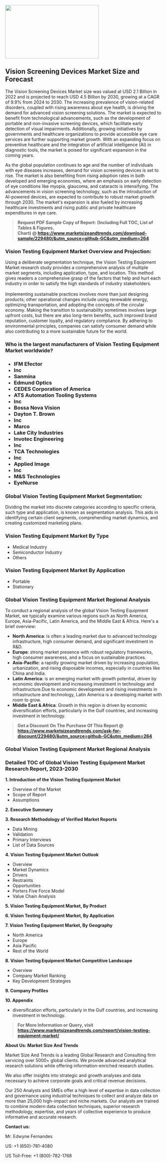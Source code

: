 <p><img class="alignnone size-medium wp-image-20088" src="https://ffe5etoiles.com/wp-content/uploads/2024/12/MST1-300x171.png" alt="" width="300" height="171" /></p><h2>Vision Screening Devices Market Size and Forecast</h2><p>The Vision Screening Devices Market size was valued at USD 2.1 Billion in 2022 and is projected to reach USD 4.5 Billion by 2030, growing at a CAGR of 9.9% from 2024 to 2030. The increasing prevalence of vision-related disorders, coupled with rising awareness about eye health, is driving the demand for advanced vision screening solutions. The market is expected to benefit from technological advancements, such as the development of portable and non-invasive screening devices, which facilitate early detection of visual impairments. Additionally, growing initiatives by governments and healthcare organizations to provide accessible eye care services are further supporting market growth. With an expanding focus on preventive healthcare and the integration of artificial intelligence (AI) in diagnostic tools, the market is poised for significant expansion in the coming years.</p><p>As the global population continues to age and the number of individuals with eye diseases increases, demand for vision screening devices is set to rise. The market is also benefiting from rising adoption rates in both developed and emerging economies, where an emphasis on early detection of eye conditions like myopia, glaucoma, and cataracts is intensifying. The advancements in vision screening technology, such as the introduction of AI-powered devices, are expected to contribute to robust market growth through 2030. The market's expansion is also fueled by increasing healthcare investments and rising public and private healthcare expenditures in eye care.</p></p><blockquote id="" class=""><strong>Request PDF Sample Copy of Report: (Including Full TOC, List of Tables &amp; Figures, Chart)&nbsp;@&nbsp;<strong><a href="https://www.marketsizeandtrends.com/download-sample/229480/&utm_source=github-GC&utm_medium=264" target="_blank">https://www.marketsizeandtrends.com/download-sample/229480/&utm_source=github-GC&utm_medium=264</a></strong></strong></blockquote><h3 id="" class="">Vision Testing Equipment Market&nbsp;Overview and Projection:</h3><p id="" class="">Using a deliberate segmentation technique, the Vision Testing Equipment Market research study provides a comprehensive analysis of multiple market segments, including application, type, and location. This method gives readers a comprehensive grasp of the factors that help and hurt each industry in order to satisfy the high standards of industry stakeholders. <br /> <br />Implementing sustainable practices involves more than just designing products; other operational changes include using renewable energy, optimizing transportation, and adopting the concepts of the circular economy. Making the transition to sustainability sometimes involves large upfront costs, but there are also long-term benefits, such improved brand reputation, customer loyalty, and regulatory compliance. By adhering to environmental principles, companies can satisfy consumer demand while also contributing to a more sustainable future for the world.</p><h3 id="" class="">Who is the largest manufacturers of&nbsp;Vision Testing Equipment Market worldwide?</h3><h3 class=""><p><ul><li>IFM Efector </li><li> Inc </li><li> Sanmina </li><li> Edmund Optics </li><li> CEDES Corporation of America </li><li> ATS Automation Tooling Systems </li><li> Inc </li><li> Bossa Nova Vision </li><li> Dayton T. Brown </li><li> Inc </li><li> Marco </li><li> Lake City Industries </li><li> Invotec Engineering </li><li> Inc </li><li> TCA Technologies </li><li> Inc </li><li> Applied Image </li><li> Inc </li><li> M&S Technologies </li><li> EyeNurse</li></ul></p></h3><h3 id="" class="">Global&nbsp;Vision Testing Equipment Market Segmentation:</h3><p id="" class="">Dividing the market into discrete categories according to specific criteria, such type and application, is known as segmentation analysis. This aids in identifying certain client segments, comprehending market dynamics, and creating customized marketing plans.</p><h3 id="" class="">Vision Testing Equipment Market&nbsp;By Type</h3><p><p><ul><li>Medical Industry</li><li> Semiconductor Industry</li><li> Others</p></li></ul></p></p><h3 id="" class="">Vision Testing Equipment Market&nbsp;By Application</h3><p class=""><p><ul><li>Portable</li><li> Stationary</li></ul></p></p><h3 id="" class="">Global Vision Testing Equipment Market Regional Analysis</h3><p id="" class="">To conduct a regional analysis of the global Vision Testing Equipment Market, we typically examine various regions such as North America, Europe, Asia-Pacific, Latin America, and the Middle East &amp; Africa. Here's a brief overview:</p><ul><li><strong>North America</strong>: is often a leading market due to advanced technology infrastructure, high consumer demand, and significant investment in R&amp;D.</li><li><strong>Europe</strong>: strong market presence with robust regulatory frameworks, high consumer awareness, and a focus on sustainable practices.</li><li><strong>Asia-Pacific</strong>: a rapidly growing market driven by increasing population, urbanization, and rising disposable incomes, especially in countries like China and India.</li><li><strong>Latin America</strong>: is an emerging market with growth potential, driven by economic development and increasing investment in technology and infrastructure.Due to economic development and rising investments in infrastructure and technology, Latin America is a developing market with room to grow.</li><li><strong>Middle East &amp; Africa</strong>: Growth in this region is driven by economic diversification efforts, particularly in the Gulf countries, and increasing investment in technology.</li></ul><blockquote id="" class=""><strong>Get a Discount On The Purchase Of This Report @ <strong><a href="https://www.marketsizeandtrends.com/ask-for-discount/229480/&utm_source=github-GC&utm_medium=264" target="_blank">https://www.marketsizeandtrends.com/ask-for-discount/229480/&utm_source=github-GC&utm_medium=264</a></strong></strong></blockquote><h3 id="" class="">Global Vision Testing Equipment Market Regional Analysis</h3><h3 id="" class="">Detailed TOC of Global Vision Testing Equipment Market Research Report, 2023-2030</h3><p id="" class=""><strong>1. Introduction of the Vision Testing Equipment Market</strong></p><ul><li>Overview of the Market</li><li>Scope of Report</li><li>Assumptions</li></ul><p id="" class=""><strong>2. Executive Summary</strong></p><p id="" class=""><strong>3. Research Methodology of Verified Market Reports</strong></p><ul><li>Data Mining</li><li>Validation</li><li>Primary Interviews</li><li>List of Data Sources</li></ul><p id="" class=""><strong>4. Vision Testing Equipment Market Outlook</strong></p><ul><li>Overview</li><li>Market Dynamics</li><li>Drivers</li><li>Restraints</li><li>Opportunities</li><li>Porters Five Force Model</li><li>Value Chain Analysis</li></ul><p id="" class=""><strong>5. Vision Testing Equipment Market, By Product</strong></p><p id="" class=""><strong>6. Vision Testing Equipment Market, By Application</strong></p><p id="" class=""><strong>7. Vision Testing Equipment Market, By Geography</strong></p><ul><li>North America</li><li>Europe</li><li>Asia Pacific</li><li>Rest of the World</li></ul><p id="" class=""><strong>8. Vision Testing Equipment Market Competitive Landscape</strong></p><ul><li>Overview</li><li>Company Market Ranking</li><li>Key Development Strategies</li></ul><p id="" class=""><strong>9. Company Profiles</strong></p><p id="" class=""><strong>10. Appendix</strong></p><ul><li>diversification efforts, particularly in the Gulf countries, and increasing investment in technology.</li></ul><blockquote id="" class=""><strong>For More Information or Query, visit <strong><strong><a href="https://www.marketsizeandtrends.com/report/vision-testing-equipment-market/" target="_blank">https://www.marketsizeandtrends.com/report/vision-testing-equipment-market/</a></strong></strong></strong></blockquote><p id="" class=""><strong>About Us: Market Size And Trends</strong></p><p id="" class="">Market Size And Trends is a leading Global Research and Consulting firm servicing over 5000+ global clients. We provide advanced analytical research solutions while offering information-enriched research studies.</p><p id="" class="">We also offer insights into strategic and growth analyses and data necessary to achieve corporate goals and critical revenue decisions.</p><p id="" class="">Our 250 Analysts and SMEs offer a high level of expertise in data collection and governance using industrial techniques to collect and analyze data on more than 25,000 high-impact and niche markets. Our analysts are trained to combine modern data collection techniques, superior research methodology, expertise, and years of collective experience to produce informative and accurate research.</p><p id="" class=""><strong>Contact us:</strong></p><p id="" class="">Mr. Edwyne Fernandes</p><p id="" class="">US: +1 (650)-781-4080</p><p id="" class="">US Toll-Free: +1 (800)-782-1768</p>
